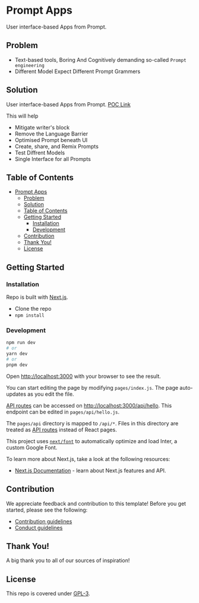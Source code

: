 # Prompt Apps

User interface-based Apps from Prompt.

## Problem

- Text-based tools, Boring And Cognitively demanding so-called `Prompt engineering`
- Different Model Expect Different Prompt Grammers

## Solution

User interface-based Apps from Prompt. [POC Link](https://sandeepscet.github.io/)

This will help

- Mitigate writer's block
- Remove the Language Barrier
- Optimised Prompt beneath UI
- Create, share, and Remix Prompts
- Test Diffrent Models
- Single Interface for all Prompts

## Table of Contents

- [Prompt Apps](#prompt-apps)
  - [Problem](#problem)
  - [Solution](#solution)
  - [Table of Contents](#table-of-contents)
  - [Getting Started](#getting-started)
    - [Installation](#installation)
    - [Development](#development)
  - [Contribution](#contribution)
  - [Thank You!](#thank-you)
  - [License](#license)

## Getting Started

### Installation

Repo is built with [Next.js](https://nextjs.org/).

- Clone the repo
- `npm install`

### Development

```bash
npm run dev
# or
yarn dev
# or
pnpm dev
```

Open [http://localhost:3000](http://localhost:3000) with your browser to see the result.

You can start editing the page by modifying `pages/index.js`. The page auto-updates as you edit the file.

[API routes](https://nextjs.org/docs/api-routes/introduction) can be accessed on [http://localhost:3000/api/hello](http://localhost:3000/api/hello). This endpoint can be edited in `pages/api/hello.js`.

The `pages/api` directory is mapped to `/api/*`. Files in this directory are treated as [API routes](https://nextjs.org/docs/api-routes/introduction) instead of React pages.

This project uses [`next/font`](https://nextjs.org/docs/basic-features/font-optimization) to automatically optimize and load Inter, a custom Google Font.

To learn more about Next.js, take a look at the following resources:

- [Next.js Documentation](https://nextjs.org/docs) - learn about Next.js features and API.

## Contribution

We appreciate feedback and contribution to this template! Before you get started, please see the following:

- [Contribution guidelines](GENERAL-CONTRIBUTING.md)
- [Conduct guidelines](CODE-OF-CONDUCT.md)

## Thank You!

A big thank you to all of our sources of inspiration!

## License

This repo is covered under [GPL-3](LICENSE).
